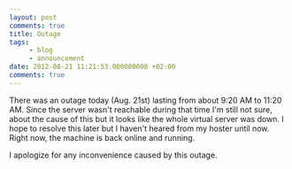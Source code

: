 ```yaml
---
layout: post
comments: true
title: Outage
tags:
     - blog
     - announcement
date: 2012-08-21 11:21:53.000000000 +02:00
comments: true
---
```

There was an outage today (Aug. 21st) lasting from about 9:20 AM to 11:20 AM. Since the server wasn't reachable during that time I'm still not sure, about the cause of this but it looks like the whole virtual server was down. I hope to resolve this later but I haven't heared from my hoster until now. Right now, the machine is back online and running.

I apologize for any inconvenience caused by this outage.
